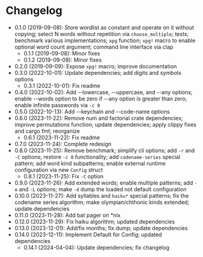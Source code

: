 # Changelog

* 0.1.0 (2019-09-08): Store wordlist as constant and operate on it without copying; select N words
  without repetition via `choose_multiple`; tests; benchmark various implementations; `xpg`
  function; `xpg!` macro to enable optional word count argument; command line interface via clap
    * 0.1.1 (2019-09-08): Minor fixes
    * 0.1.2 (2019-09-08): Minor fixes
* 0.2.0 (2019-09-09): Expose `xpg!` macro; improve documentation
* 0.3.0 (2022-10-01): Update dependencies; add digits and symbols options
    * 0.3.1 (2022-10-01): Fix readme
* 0.4.0 (2022-10-02): Add --lowercase, --uppercase, and --any options; enable --words option to be
  zero if --any option is greater than zero; enable infinite passwords via `-c 0`
* 0.5.0 (2022-10-13): Add --keychain and --code-name options
* 0.6.0 (2023-11-22): Remove num and factorial crate dependencies; improve permutations function;
  update dependencies; apply clippy fixes and cargo fmt; reorganize
    * 0.6.1 (2023-11-22): Fix readme
* 0.7.0 (2023-11-24): Complete redesign
* 0.8.0 (2023-11-25): Remove benchmark; simplify cli options; add `-r` and `-C` options; restore
  `-c 0` functionality; add `codename-series` special pattern; add word kind subpatterns; enable
  external runtime configuration via new `Config` struct
    * 0.8.1 (2023-11-25): Fix `-C` option
* 0.9.0 (2023-11-26): Add extended words; enable multiple patterns; add `-e` and `-L` options; make
  `-d` dump the loaded not default configuration
* 0.10.0 (2023-11-27): Add syllables and `haiku*` special patterns; fix the codename series
  algorithm; make olympian/chthonic kinds extended; update dependencies
* 0.11.0 (2023-11-28): Add bat pager on \*nix
* 0.12.0 (2023-11-29): Fix haiku algorithm; updated dependencies
* 0.13.0 (2023-12-01): Add/fix months; fix dump; update dependencies
* 0.14.0 (2023-12-11): Implement Default for Config; updated dependencies
    * 0.14.1 (2024-04-04): Update dependencies; fix changelog

